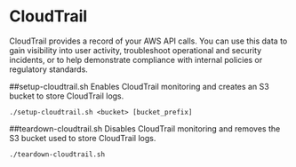 CloudTrail
===

CloudTrail provides a record of your AWS API calls.  You can use this data to gain visibility into user activity, troubleshoot operational and security incidents, or to help demonstrate compliance with internal policies or regulatory standards.

##setup-cloudtrail.sh
Enables CloudTrail monitoring and creates an S3 bucket to store CloudTrail logs.

    ./setup-cloudtrail.sh <bucket> [bucket_prefix]

##teardown-cloudtrail.sh
Disables CloudTrail monitoring and removes the S3 bucket used to store CloudTrail logs.

    ./teardown-cloudtrail.sh
